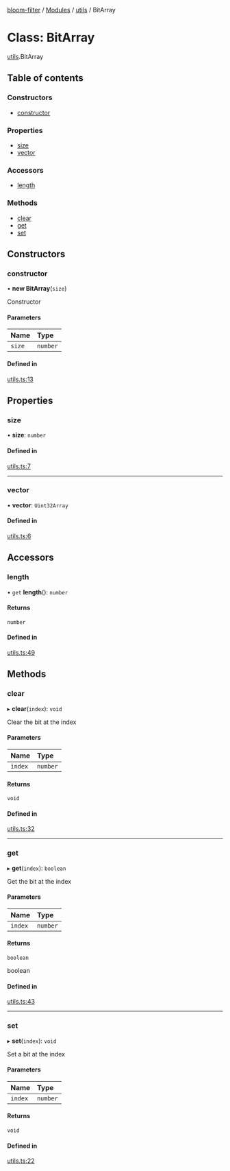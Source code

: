[bloom-filter](../README.md) / [Modules](../modules.md) / [utils](../modules/utils.md) / BitArray

# Class: BitArray

[utils](../modules/utils.md).BitArray

## Table of contents

### Constructors

- [constructor](utils.BitArray.md#constructor)

### Properties

- [size](utils.BitArray.md#size)
- [vector](utils.BitArray.md#vector)

### Accessors

- [length](utils.BitArray.md#length)

### Methods

- [clear](utils.BitArray.md#clear)
- [get](utils.BitArray.md#get)
- [set](utils.BitArray.md#set)

## Constructors

### constructor

• **new BitArray**(`size`)

Constructor

#### Parameters

| Name | Type |
| :------ | :------ |
| `size` | `number` |

#### Defined in

[utils.ts:13](https://github.com/rymnc/bloom-filter-ts/blob/b41eb9f/lib/utils.ts#L13)

## Properties

### size

• **size**: `number`

#### Defined in

[utils.ts:7](https://github.com/rymnc/bloom-filter-ts/blob/b41eb9f/lib/utils.ts#L7)

___

### vector

• **vector**: `Uint32Array`

#### Defined in

[utils.ts:6](https://github.com/rymnc/bloom-filter-ts/blob/b41eb9f/lib/utils.ts#L6)

## Accessors

### length

• `get` **length**(): `number`

#### Returns

`number`

#### Defined in

[utils.ts:49](https://github.com/rymnc/bloom-filter-ts/blob/b41eb9f/lib/utils.ts#L49)

## Methods

### clear

▸ **clear**(`index`): `void`

Clear the bit at the index

#### Parameters

| Name | Type |
| :------ | :------ |
| `index` | `number` |

#### Returns

`void`

#### Defined in

[utils.ts:32](https://github.com/rymnc/bloom-filter-ts/blob/b41eb9f/lib/utils.ts#L32)

___

### get

▸ **get**(`index`): `boolean`

Get the bit at the index

#### Parameters

| Name | Type |
| :------ | :------ |
| `index` | `number` |

#### Returns

`boolean`

boolean

#### Defined in

[utils.ts:43](https://github.com/rymnc/bloom-filter-ts/blob/b41eb9f/lib/utils.ts#L43)

___

### set

▸ **set**(`index`): `void`

Set a bit at the index

#### Parameters

| Name | Type |
| :------ | :------ |
| `index` | `number` |

#### Returns

`void`

#### Defined in

[utils.ts:22](https://github.com/rymnc/bloom-filter-ts/blob/b41eb9f/lib/utils.ts#L22)
